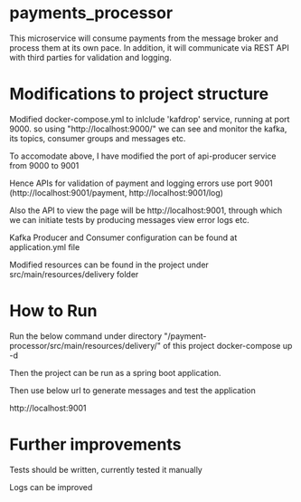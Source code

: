 # payments_processor

This microservice will consume payments from the message broker and process them at its own pace.
In addition, it will communicate via REST API with third parties for validation and logging.

# Modifications to project structure

Modified docker-compose.yml to inlclude 'kafdrop' service, running at port 9000.
so using "http://localhost:9000/" we can see and monitor the kafka, its topics, consumer groups and messages etc.

To accomodate above, I have modified the port of api-producer service from 9000 to 9001

Hence APIs for validation of payment and logging errors use port 9001 (http://localhost:9001/payment, http://localhost:9001/log)

Also the API to view the page will be http://localhost:9001, through which we can initiate tests by producing messages view error logs etc.

Kafka Producer and Consumer configuration can be found at application.yml file

Modified resources can be found in the project under src/main/resources/delivery folder

# How to Run

Run the below command under directory "/payment-processor/src/main/resources/delivery/" of this project
docker-compose up -d 

Then the project can be run as a spring boot application.

Then use below url to generate messages and test the application

http://localhost:9001

# Further improvements

Tests should be written, currently tested it manually

Logs can be improved
